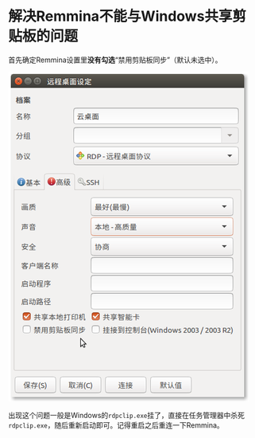 # 解决Remmina不能与Windows共享剪贴板的问题

首先确定Remmina设置里**没有勾选**“禁用剪贴板同步”（默认未选中）。

![](remmina-pastebin-sync.png)

出现这个问题一般是Windows的`rdpclip.exe`挂了，直接在任务管理器中杀死`rdpclip.exe`，随后重新启动即可。记得重启之后重连一下Remmina。

